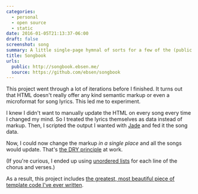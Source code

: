 ```yaml
---
categories:
  - personal
  - open source
  - static
date: 2016-01-05T21:13:37-06:00
draft: false
screenshot: song
summary: A little single-page hymnal of sorts for a few of the (public domain) songs we sing on Sundays with the kids
title: Songbook
urls:
  public: http://songbook.ebsen.me/
  source: https://github.com/ebsen/songbook
---
```


This project went through a lot of iterations before I finished. It turns out that HTML doesn't really offer any kind semantic markup or even a microformat for song lyrics. This led me to experiment.

I knew I didn't want to manually update the HTML on every song every time I changed my mind. So I treated the lyrics themselves as data instead of markup. Then, I scripted the output I wanted with [Jade](http://jade-lang.com) and fed it the song data.

Now, I could now change the markup _in a single place_ and all the songs would update. That's [the DRY principle](http://en.wikipedia.org/wiki/Don't_repeat_yourself) at work.

(If you're curious, I ended up using [unordered lists](https://developer.mozilla.org/en-US/docs/Web/HTML/Element/ul) for each line of the chorus and verses.)

As a result, this project includes [the greatest, most beautiful piece of template code I've ever written](https://gist.github.com/ebsen/926a58fb21d5f7f3a20a).
